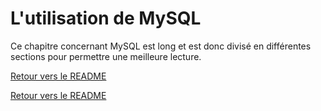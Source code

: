 # L'utilisation de MySQL 

Ce chapitre concernant MySQL est long et est donc divisé en différentes sections pour permettre une meilleure lecture. 

[Retour vers le README](https://github.com/CalcagnoLoic/aide_memoire/blob/main/README.md)

[Retour vers le README](https://github.com/CalcagnoLoic/aide_memoire/blob/main/README.md)
